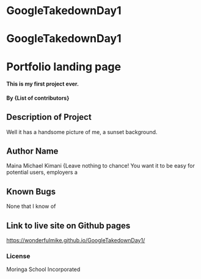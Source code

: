# GoogleTakedownDay1
# GoogleTakedownDay1
# Portfolio landing page
#### This is my first project ever.
#### By **{List of contributors}**
## Description of Project
Well it has a handsome picture of me, a sunset background.
## Author Name
Maina Michael Kimani
{Leave nothing to chance! You want it to be easy for potential users, employers a
## Known Bugs
None that I know of
## Link to live site on Github pages
https://wonderfulmike.github.io/GoogleTakedownDay1/
### License
Moringa School Incorporated
